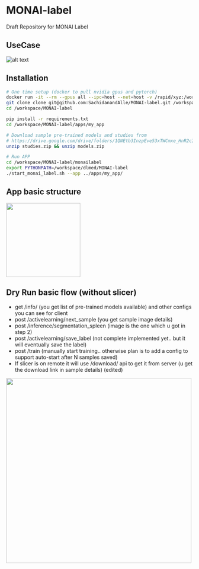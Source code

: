 # MONAI-label
Draft Repository for MONAI Label


## UseCase
![alt text](https://www.websequencediagrams.com/cgi-bin/cdraw?lz=dGl0bGUgU2ltcGxlIFVzZWNhc2UKClJlc2VhcmNoZXItPgACCjogcGlwIGluc3RhbGwgbW9uYWlsYWJlbAAWGWRldmVsb3BzIG15X2FwcApub3RlIG92ZXIgAEkMdXNpbmcgdGVtcGxhdGUgYXBwIHByb3ZpZGVzIFxuMS4gdHJhaW5cbjIuIGluZmVyIGZvciBwcmVfABMFZWQgbW9kZWxzXG4zLiBhY3RpdmUgbGVhcm4gc3RyYXRlZ2llcwCBRA1NT05BSUxhYmVsOiBzdGFydF8AgUYFXwCBRwUoAIElBiwgZGF0YXNldCkAgX4OYWRpb2xvZ2lzdDogc2hhcmUAggEGIACCAwUgc2VydmVyIGlwCgAeCy0-M0RTbGljZXI6IGNvbmZpZ3VyZQCBfwwASAxGZXcAHgdzIGFyZSBhdgCCXwVsZSB0byBzZWxlY3QgXG5uZXR3b3JrLwCBWgd5L2RldmljZSBldGMuLgoAZwgAgVwObmV4dF9zYW1wbGUoAIIgBkxlYXJuaW5nKQoAgggKAIEhDAAnBiBkZXRhaWxzAEwLAIFGCmZldGNoAE4IbG9jYWwvcmVtb3RlKQBvF3J1bgCDPwZlbmNlKGRlZXBncm93LCBhdXRvc2VnbWVudAB3GACEZAcAgkEYcnJlY3RzAB8HAIFtFnN1Ym1pdCgAhS8FAIFnDgCEBwwAhGkFKG5ldwCCJwcpCgo&s=rose)


## Installation
```bash
# One time setup (docker to pull nvidia gpus and pytorch)
docker run -it --rm --gpus all --ipc=host --net=host -v /rapid/xyz:/workspace/ nvcr.io/nvidia/pytorch:21.02-py3 
git clone clone git@github.com:SachidanandAlle/MONAI-label.git /workspace/MONAI-label
cd /workspace/MONAI-label

pip install -r requirements.txt
cd /workspace/MONAI-label/apps/my_app

# Download sample pre-trained models and studies from
# https://drive.google.com/drive/folders/1QNEtb3InzpEve53xTWCmxe_HnR2cImUv?usp=sharing
unzip studies.zip && unzip models.zip

# Run APP
cd /workspace/MONAI-label/monailabel
export PYTHONPATH=/workspace/dlmed/MONAI-label
./start_monai_label.sh --app ../apps/my_app/
```

## App basic structure
<img src="https://user-images.githubusercontent.com/7339051/114417165-438ca080-9ba9-11eb-8642-483a62e51e4d.png" width="200"/>


## Dry Run basic flow (without slicer)
- get /info/ (you get list of pre-trained models available) and other configs you can see for client
- post /activelearning/next_sample (you get sample image details)
- post /inference/segmentation_spleen (image is the one which u got in step 2)
- post /activelearning/save_label (not complete implemented yet.. but it will eventually save the label)
- post /train (manually start training.. otherwise plan is to add a config to support auto-start after N samples saved)
- If slicer is on remote it will use /download/ api to get it from server (u get the download link in sample details) (edited) 

<img src="https://user-images.githubusercontent.com/7339051/114413387-d9263100-9ba5-11eb-825f-ad5f9d968da8.png" width="500"/>
